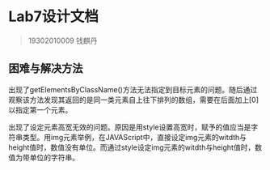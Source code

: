 # Lab7设计文档
> 19302010009 钱麒丹

## 困难与解决方法
出现了getElementsByClassName()方法无法指定到目标元素的问题。随后通过观察该方法发现其返回的是同一类元素自上往下排列的数组，需要在后面加上[0]以指定第一个元素。  
  
出现了设定元素高宽无效的问题。原因是用style设置高宽时，赋予的值应当是字符串类型。用img元素举例，在JAVAScript中，直接设定img元素的witdth与height值时，数值没有单位。而通过style设定img元素的witdth与height值时，数值为带单位的字符串。